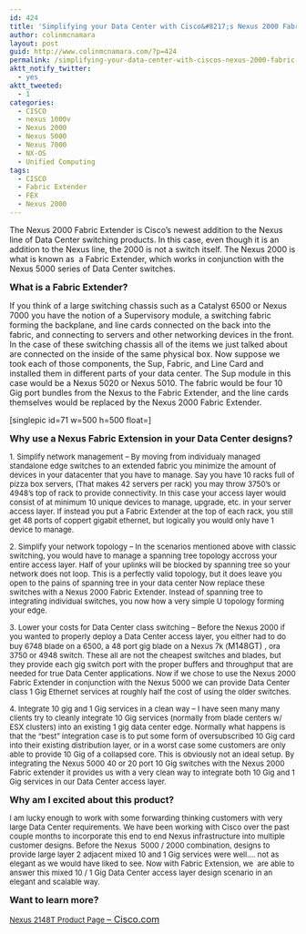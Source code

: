 ```yaml
---
id: 424
title: 'Simplifying your Data Center with Cisco&#8217;s Nexus 2000 Fabric Extender (FEX)'
author: colinmcnamara
layout: post
guid: http://www.colinmcnamara.com/?p=424
permalink: /simplifying-your-data-center-with-ciscos-nexus-2000-fabric-extender-fex/
aktt_notify_twitter:
  - yes
aktt_tweeted:
  - 1
categories:
  - CISCO
  - nexus 1000v
  - Nexus 2000
  - Nexus 5000
  - Nexus 7000
  - NX-OS
  - Unified Computing
tags:
  - CISCO
  - Fabric Extender
  - FEX
  - Nexus 2000
---
```

The Nexus 2000 Fabric Extender is Cisco&#8217;s newest addition to the Nexus line of Data Center switching products. In this case, even though it is an addition to the Nexus line, the 2000 is not a switch itself. The Nexus 2000 is what is known as  a Fabric Extender, which works in conjunction with the Nexus 5000 series of Data Center switches.

<span style="font-size: medium;"><strong>What is a Fabric Extender?</strong></span>

If you think of a large switching chassis such as a Catalyst 6500 or Nexus 7000 you have the notion of a Supervisory module, a switching fabric forming the backplane, and line cards connected on the back into the fabric, and connecting to servers and other networking devices in the front. In the case of these switching chassis all of the items we just talked about are connected on the inside of the same physical box. Now suppose we took each of those components, the Sup, Fabric, and Line Card and installed them in different parts of your data center. The Sup module in this case would be a Nexus 5020 or Nexus 5010. The fabric would be four 10 Gig port bundles from the Nexus to the Fabric Extender, and the line cards themselves would be replaced by the Nexus 2000 Fabric Extender.

[singlepic id=71 w=500 h=500 float=]

<span style="font-size: medium;"><strong>Why use a Nexus Fabric Extension in your Data Center designs?</strong></span>

<span style="font-size: medium;"><span style="font-size: small;">1. Simplify network management &#8211; By moving from individualy managed standalone edge switches to an extended fabric you minimize the amount of devices in your datacenter that you have to manage. Say you have 10 racks full of pizza box servers, (That makes 42 servers per rack) you may throw 3750&#8217;s or 4948&#8217;s top of rack to provide connectivity. In this case your access layer would consist of at minimum 10 unique devices to manage, upgrade, etc. in your server access layer. If instead you put a Fabric Extender at the top of each rack, you still get 48 ports of coppert gigabit ethernet, but logically you would only have 1 device to manage.</span></span>

<span style="font-size: medium;"><span style="font-size: small;">2. Simplify your network topology &#8211; In the scenarios mentioned above with classic switching, you would have to manage a spanning tree topology accross your entire access layer. Half of your uplinks will be blocked by spanning tree so your network does not loop. This is a perfectly valid topology, but it does leave you open to the pains of spanning tree in your data center Now replace these switches with a Nexus 2000 Fabric Extender. Instead of spanning tree to integrating individual switches, you now how a very simple U topology forming your edge.</span></span>

<span style="font-size: medium;"><span style="font-size: small;">3. Lower your costs for Data Center class switching &#8211; Before the Nexus 2000 if you wanted to properly deploy a Data Center access layer, you either had to do buy 6748 blade on a 6500, a 48 port gig blade on a Nexus 7k (</span></span><span class="content">M148GT) </span><span style="font-size: medium;"><span style="font-size: small;">, ora 3750 or 4948 switch. These all are not the cheapest switches and blades, but they provide each gig switch port with the proper buffers and throughput that are needed for true Data Center applications. Now if we chose to use the Nexus 2000 Fabric Extender in conjunction with the Nexus 5000 we can provide Data Center class 1 Gig Ethernet services at roughly half the cost of using the older switches.</span></span>

<span style="font-size: medium;"><span style="font-size: small;">4. Integrate 10 gig and 1 Gig services in a clean way &#8211; I have seen many many clients try to cleanly integrate 10 Gig services (normally from blade centers w/ ESX clusters) into an existing 1 gig data center edge. Normally what happens is that the &#8220;best&#8221; integration case is to put some form of oversubscribed 10 Gig card into their existing distribution layer, or in a worst case some customers are only able to provide 10 Gig of a collapsed core. This is obviously not an ideal setup. By integrating the Nexus 5000 40 or 20 port 10 Gig switches with the Nexus 2000 Fabric extender it provides us with a very clean way to integrate both 10 Gig and 1 Gig services in our Data Center access layer.<br /> </span></span>

<span style="font-size: medium;"><span style="font-size: small;"><span style="font-size: medium;"><strong>Why am I excited about this product?</strong></span></span></span>

<span style="font-size: medium;"><span style="font-size: small;"><span style="font-size: medium;"><span style="font-size: small;">I am lucky enough to work with some forwarding thinking customers with very large Data Center requirements. We have been working with Cisco over the past couple months to incorporate this end to end Nexus infrastructure into multiple customer designs. Before the Nexus  5000 / 2000 combination, designs to provide large layer 2 adjacent mixed 10 and 1 Gig services were well&#8230;. not as elegant as we would have liked to see. Now with Fabric Extension, we  are able to answer this mixed 10 / 1 Gig Data Center access layer design scenario in an elegant and scalable way.</span></span></span></span>

<span style="font-size: medium;"><span style="font-size: small;"><span style="font-size: medium;"><span style="font-size: small;"><span style="font-size: medium;"><strong>Want to learn more?</strong></span></span></span></span></span>

<span style="font-size: medium;"><span style="font-size: small;"><span style="font-size: medium;"><span style="font-size: small;"><span style="font-size: medium;"><a href="http://www.cisco.com/en/US/products/ps10118/index.html" target="_blank"><span style="font-size: small;">Nexus 2148T Product Page </span>&#8211; Cisco.com</a><br /> </span></span></span></span></span>
